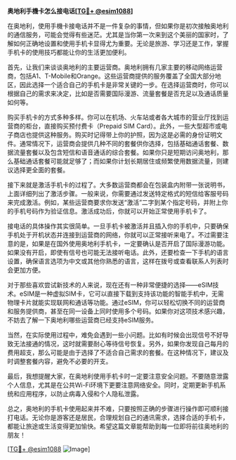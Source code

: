 **奥地利手機卡怎么接电话[[TG💪+ @esim1088](https://t.me/s/esim1088)]**

在奥地利，使用手機卡接电话并不是一件复杂的事情，但如果你是初次接触奥地利的通信服务，可能会觉得有些迷茫。尤其是当你第一次来到这个美丽的国家时，了解如何正确地设置和使用手机卡显得尤为重要。无论是旅游、学习还是工作，掌握手机卡的使用技巧都能让你的生活更加便利。

首先，让我们来谈谈奥地利的主要运营商。奥地利拥有几家主要的移动网络运营商，包括A1、T-Mobile和Orange。这些运营商提供的服务覆盖了全国大部分地区，因此选择一个适合自己的手机卡是非常关键的一步。在选择运营商时，你可以根据自己的需求来决定，比如是否需要国际漫游、流量套餐是否充足以及通话质量如何等。

购买手机卡的方式多种多样。你可以在机场、火车站或者各大城市的营业厅找到运营商的柜台，直接购买预付费卡（Prepaid SIM Card）。此外，一些大型超市或电子商店也提供这种服务。购买时记得带上你的护照，因为这是必需的身份证明文件。通常情况下，运营商会提供几种不同的套餐供你选择，包括基础通话套餐、数据流量套餐以及包含短信和语音通话的综合套餐。如果你只是短期访问奥地利，那么基础通话套餐可能就足够了；而如果你计划长期居住或频繁使用数据流量，则建议选择更全面的套餐。

接下来就是激活手机卡的过程了。大多数运营商都会在包装盒内附带一张说明书，上面详细列出了激活步骤。一般来说，你需要通过发送特定格式的短信给客服号码来完成激活。例如，某些运营商要求你发送“激活”二字到某个指定号码，并附上你的手机号码作为验证信息。激活成功后，你就可以开始正常使用手机卡了。

接电话的具体操作其实很简单。一旦手机卡被激活并且插入你的手机中，只要确保手机处于开机状态并连接到运营商的网络，你就可以正常接听来电了。不过需要注意的是，如果是在国外使用奥地利手机卡，一定要确认是否开启了国际漫游功能。如果没有开启，即使有信号也可能无法接听电话。此外，还要检查一下手机的语言设置，确保语言选项为中文或其他你熟悉的语言，这样在拨号或查看联系人列表时会更加方便。

对于那些喜欢尝试新技术的人来说，现在还有一种非常便捷的选择——eSIM技术。eSIM是一种虚拟SIM卡，它可以直接下载到支持该功能的智能手机中，无需物理卡片就能实现联网和通话等功能。通过eSIM，你可以轻松切换不同的运营商和服务提供商，甚至在同一设备上同时使用多个号码。如果你对这项技术感兴趣，不妨去了解一下奥地利哪些运营商已经支持eSIM服务。

当然，在实际使用过程中，难免会遇到一些小问题。比如有时候会出现信号不好导致无法接通的情况，这时就需要耐心等待信号恢复。另外，如果你发现自己每月的费用超支，那么可能是由于选择了不适合自己需求的套餐。在这种情况下，建议及时调整套餐内容，避免不必要的开支。

最后，我想提醒大家，在奥地利使用手机卡时一定要注意安全问题。不要随意泄露个人信息，尤其是在公共Wi-Fi环境下更要注意网络安全。同时，定期更新手机系统和应用程序，以防止病毒入侵和个人隐私泄露。

总之，奥地利的手机卡使用起来并不难，只要按照正确的步骤进行操作即可顺利接打电话。无论你是游客还是居民，合理规划自己的通讯需求，选择合适的手机卡，都能让旅途或生活变得更加愉快。希望这篇文章能帮助到每一位即将前往奥地利的朋友！

[[TG💪+ @esim1088](https://t.me/s/esim1088) ![Image](https://i.postimg.cc/4NQfJmqS/Snipaste-2025-05-13-00-14-12.png)]
